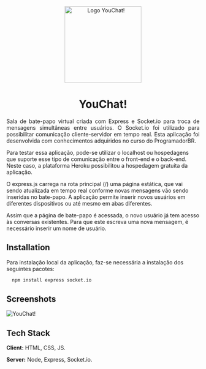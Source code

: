 
<div align="center">
  <img style="width:200px;" src="https://user-images.githubusercontent.com/70289587/142443512-644d6717-654b-4644-aec6-cdabf65bdffc.png" alt="Logo YouChat!"/>
</div>

<div align="center">
  <h1>YouChat!</h1>
</div>

<p style="text-align: justify">Sala de bate-papo virtual criada com Express e Socket.io para troca de mensagens simultâneas entre usuários.
O Socket.io foi utilizado para possibilitar comunicação cliente-servidor em tempo real. Esta aplicação foi desenvolvida com conhecimentos adquiridos no curso do ProgramadorBR.

Para testar essa aplicação, pode-se utilizar o localhost ou hospedagens que suporte esse tipo de comunicação entre o front-end e o back-end. Neste caso, a plataforma Heroku possibilitou a hospedagem gratuita da aplicação.

O express.js carrega na rota principal (/) uma página estática, que vai sendo atualizada em tempo real conforme novas mensagens vão sendo inseridas no bate-papo. A aplicação permite inserir novos usuários em diferentes dispositivos ou até mesmo em abas diferentes.

Assim que a página de bate-papo é acessada, o novo usuário já tem acesso às conversas existentes. Para que este escreva uma nova mensagem, é necessário inserir um nome de usuário.</p> 

## Installation

Para instalação local da aplicação, faz-se necessária a instalação dos seguintes pacotes:

```bash
  npm install express socket.io
```
    
## Screenshots

![YouChat!](https://user-images.githubusercontent.com/70289587/142443444-3b1681a9-eeb9-442a-b645-579a689461cc.jpg)


## Tech Stack

**Client:** HTML, CSS, JS.

**Server:** Node, Express, Socket.io.

